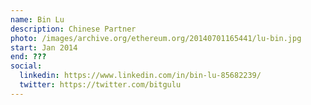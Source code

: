 ```yaml
---
name: Bin Lu
description: Chinese Partner
photo: /images/archive.org/ethereum.org/20140701165441/lu-bin.jpg
start: Jan 2014
end: ???
social:
  linkedin: https://www.linkedin.com/in/bin-lu-85682239/
  twitter: https://twitter.com/bitgulu
---
```


